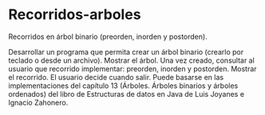 # Recorridos-arboles

Recorridos en árbol binario (preorden, inorden y postorden).

Desarrollar un programa que permita crear un árbol binario (crearlo por teclado o desde un archivo).
Mostrar el árbol.
Una vez creado, consultar al usuario que recorrido implementar: preorden, inorden y postorden. Mostrar el recorrido.
El usuario decide cuando salir.
Puede basarse en las implementaciones del capítulo 13 (Árboles. Árboles binarios y árboles ordenados) del libro de Estructuras de datos en Java de Luis Joyanes e Ignacio Zahonero.
